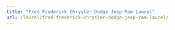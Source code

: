 ```yaml
---
title: "Fred Frederick Chrysler Dodge Jeep Ram Laurel"
url: /laurel/fred-frederick-chrysler-dodge-jeep-ram-laurel/
---
```


